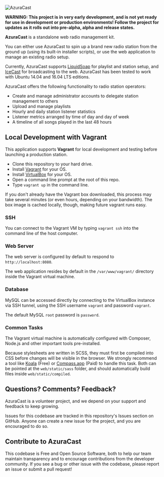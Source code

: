 ![AzuraCast](https://raw.githubusercontent.com/SlvrEagle23/AzuraCast/master/resources/azuracast.png)

**WARNING: This project is in very early development, and is not yet ready for use in development or production environments! Follow the project for updates as it rolls out into pre-alpha, alpha and release states.**

**AzuraCast** is a standalone web radio management kit.
 
You can either use AzuraCast to spin up a brand new radio station from the ground up (using its built-in installer scripts), or use the web application to manage an existing radio setup.

Currently, AzuraCast supports [LiquidSoap](http://liquidsoap.fm/) for playlist and station setup, and [IceCast](http://icecast.org/) for broadcasting to the web. AzuraCast has been tested to work with Ubuntu 14.04 and 16.04 LTS editions.

AzuraCast offers the following functionality to radio station operators:

* Create and manage administrator accounts to delegate station management to others
* Upload and manage playlists
* Hourly and daily station listener statistics
* Listener metrics arranged by time of day and day of week 
* A timeline of all songs played in the last 48 hours

## Local Development with Vagrant

This application supports **Vagrant** for local development and testing before launching a production station.

* Clone this repository to your hard drive.
* Install [Vagrant](http://www.vagrantup.com/) for your OS.
* Install [VirtualBox](https://www.virtualbox.org/wiki/Downloads) for your OS.
* Open a command line prompt at the root of this repo.
* Type `vagrant up` in the command line.

If you don't already have the Vagrant box downloaded, this process may take several minutes (or even hours, depending on your bandwidth). The box image is cached locally, though, making future vagrant runs easy.

### SSH

You can connect to the Vagrant VM by typing `vagrant ssh` into the command line of the host computer.

### Web Server

The web server is configured by default to respond to `http://localhost:8080`.

The web application resides by default in the `/var/www/vagrant/` directory inside the Vagrant virtual machine.

### Database

MySQL can be accessed directly by connecting to the VirtualBox instance via SSH tunnel, using the SSH username `vagrant` and password `vagrant`.

The default MySQL `root` password is `password`.

### Common Tasks

The Vagrant virtual machine is automatically configured with Composer, Node.js and other important tools pre-installed.

Because stylesheets are written in SCSS, they must first be compiled into CSS before changes will be visible in the browser. We strongly recommend a tool like [Koala](http://koala-app.com/) (Free) or [Compass.app](http://compass.kkbox.com/) (Paid) to handle this task. Both can be pointed at the `web/static/sass` folder, and should automatically build files inside `web/static/compiled`.

## Questions? Comments? Feedback?

AzuraCast is a volunteer project, and we depend on your support and feedback to keep growing.

Issues for this codebase are tracked in this repository's Issues section on GitHub. Anyone can create a new issue for the project, and you are encouraged to do so.

## Contribute to AzuraCast

This codebase is Free and Open Source Software, both to help our team maintain transparency and to encourage contributions from the developer community. If you see a bug or other issue with the codebase, please report an issue or submit a pull request!
